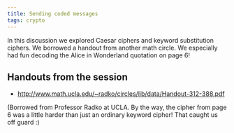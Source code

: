 ```yaml
---
title: Sending coded messages
tags: crypto
---
```


In this discussion we explored Caesar ciphers and keyword substitution ciphers. We borrowed a handout from another math circle. We especially had fun decoding the Alice in Wonderland quotation on page 6!

## Handouts from the session

* <a href="http://www.math.ucla.edu/~radko/circles/lib/data/Handout-312-388.pdf">http://www.math.ucla.edu/~radko/circles/lib/data/Handout-312-388.pdf</a>

(Borrowed from Professor Radko at UCLA. By the way, the cipher from page 6 was a little harder than just an ordinary keyword cipher! That caught us off guard :)